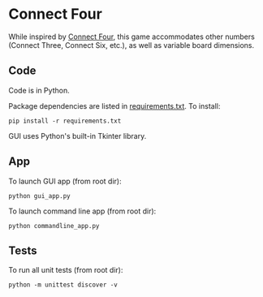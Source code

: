 # Connect Four

While inspired by
[Connect Four](https://en.wikipedia.org/wiki/Connect_Four),
this game accommodates other numbers
(Connect Three, Connect Six, etc.),
as well as variable board dimensions.


## Code

Code is in Python.

Package dependencies are listed in
[requirements.txt](requirements.txt). To install:
```
pip install -r requirements.txt
```

GUI uses Python's built-in Tkinter library.


## App

To launch GUI app (from root dir):
```
python gui_app.py
```

To launch command line app (from root dir):
```
python commandline_app.py
```


## Tests

To run all unit tests (from root dir):
```
python -m unittest discover -v
```
